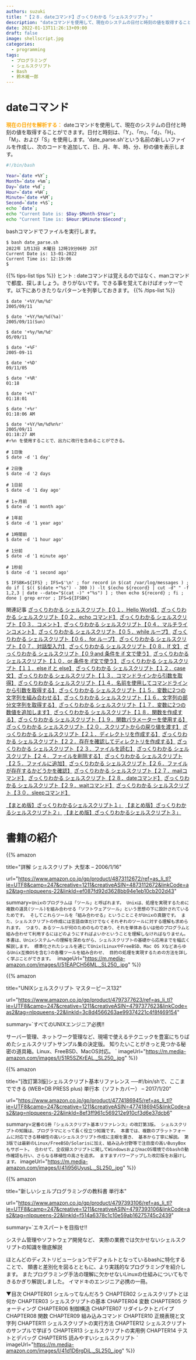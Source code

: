 ```yaml
---
authors: suzuki
title: "【２８．dateコマンド】ざっくりわかる「シェルスクリプト」"
description: "dateコマンドを使用して、現在のシステムの日付と時刻の値を取得することができます。日付と時刻は、「Y」、「m」、「d」、「H」、「M」、および「S」を使用します。'date_parse.sh'という名前の新しいファイルを作成し、次のコードを追加して、日、月、年、時、分、秒の値を表示します。"
date: 2022-01-13T11:26:13+09:00
draft: false
image: shellscript.jpg
categories:
  - programming
tags:
  - プログラミング
  - シェルスクリプト
  - Bash
  - 鈴木維一郎
---
```



# dateコマンド
<font color=orange><b>現在の日付を解析する：</b></font>
dateコマンドを使用して、現在のシステムの日付と時刻の値を取得することができます。日付と時刻は、「Y」、「m」、「d」、「H」、「M」、および「S」を使用します。'date_parse.sh'という名前の新しいファイルを作成し、次のコードを追加して、日、月、年、時、分、秒の値を表示します。

``` bash:date_parse.sh
#!/bin/bash

Year=`date +%Y`;
Month=`date +%m`;
Day=`date +%d`;
Hour=`date +%H`;
Minute=`date +%M`;
Second=`date +%S`;
echo `date`;
echo "Current Date is: $Day-$Month-$Year";
echo "Current Time is: $Hour:$Minute:$Second";
```

bashコマンドでファイルを実行します。

```
$ bash date_parse.sh
2022年 1月13日 木曜日 12時19分06秒 JST
Current Date is: 13-01-2022
Current Time is: 12:19:06
$
```

{{% tips-list tips %}}
ヒント
: dateコマンドは覚えるのではなく、manコマンドで都度、探しましょう。きりがないです。できる事を覚えておけばオッケーです。以下にありきたりなパターンを列挙しておきます。
{{% /tips-list %}}

```
$ date '+%Y/%m/%d'
2005/09/11

$ date '+%Y/%m/%d(%a)'
2005/09/11(Sun)

$ date '+%y/%m/%d'
05/09/11

$ date '+%F'
2005-09-11

$ date '+%D'
09/11/05

$ date '+%R'
01:18

$ date '+%T'
01:18:01

$ date '+%r'
01:18:06 AM

$ date '+%Y/%m/%d%n%r'
2005/09/11
01:18:27 AM
#↑%n を使用することで、出力に改行を含めることができる。

# 1日後
$ date -d '1 day'

# 2日後
$ date -d '2 days

# 1日前
$ date -d '1 day ago'

# 1ヶ月前
$ date -d '1 month ago'

# 1年前
$ date -d '1 year ago'

# 1時間前
$ date -d '1 hour ago'

# 1分前
$ date -d '1 minute ago'

# 1秒前
$ date -d '1 second ago'
```

```:直近5分以内にあるerrorログを表示
$ IFSBK=${IFS} ; IFS=$'\n' ; for record in $(cat /var/log/messages ) ; do if [ $(( $(date +"%s") - 300 )) -lt $(echo ${record} | cut -d" " -f 1,2,3 | date --date="$(cat -)" +"%s") ] ; then echo ${record} ; fi ; done | grep error ; IFS=${IFSBK}
```


 関連記事
[ざっくりわかる シェルスクリプト【０１．Hello World】](https://suzukiiichiro.github.io/posts/2022-01-14-01-suzuki/)
[ざっくりわかる シェルスクリプト【０２．echo コマンド】](https://suzukiiichiro.github.io/posts/2022-01-14-02-suzuki/)
[ざっくりわかる シェルスクリプト【０３．コメント】](https://suzukiiichiro.github.io/posts/2022-01-14-03-suzuki/)
[ざっくりわかる シェルスクリプト【０４．マルチラインコメント】](https://suzukiiichiro.github.io/posts/2022-01-14-04-suzuki/)
[ざっくりわかる シェルスクリプト【０５．while ループ】](https://suzukiiichiro.github.io/posts/2022-01-14-05-suzuki/)
[ざっくりわかる シェルスクリプト【０６．for ループ】](https://suzukiiichiro.github.io/posts/2022-01-14-06-suzuki/)
[ざっくりわかる シェルスクリプト【０７．対話型入力】](https://suzukiiichiro.github.io/posts/2022-01-14-07-suzuki/)
[ざっくりわかる シェルスクリプト【０８．If 文】](https://suzukiiichiro.github.io/posts/2022-01-14-08-suzuki/)
[ざっくりわかる シェルスクリプト【０９and 条件を if 文で使う】](https://suzukiiichiro.github.io/posts/2022-01-14-09-suzuki/)
[ざっくりわかる シェルスクリプト【１０．or 条件を if文で使う】](https://suzukiiichiro.github.io/posts/2022-01-14-10-suzuki/)
[ざっくりわかる シェルスクリプト【１１．else if と else】](https://suzukiiichiro.github.io/posts/2022-01-14-11-suzuki/)
[ざっくりわかる シェルスクリプト【１２．case 文】](https://suzukiiichiro.github.io/posts/2022-01-14-12-suzuki/)
[ざっくりわかる シェルスクリプト【１３．コマンドラインから引数を取得】](https://suzukiiichiro.github.io/posts/2022-01-14-13-suzuki/)
[ざっくりわかる シェルスクリプト【１４．名前を使用してコマンドラインから引数を取得する】](https://suzukiiichiro.github.io/posts/2022-01-14-14-suzuki/)
[ざっくりわかる シェルスクリプト【１５．変数に2つの文字列を組み合わせる】](https://suzukiiichiro.github.io/posts/2022-01-14-15-suzuki/)
[ざっくりわかる シェルスクリプト【１６．文字列の部分文字列を取得する】](https://suzukiiichiro.github.io/posts/2022-01-14-16-suzuki/)
[ざっくりわかる シェルスクリプト【１７．変数に2つの数値を追加します】](https://suzukiiichiro.github.io/posts/2022-01-14-17-suzuki/)
[ざっくりわかる シェルスクリプト【１８．関数を作成する】](https://suzukiiichiro.github.io/posts/2022-01-14-18-suzuki/)
[ざっくりわかる シェルスクリプト【１９．関数パラメーターを使用する】](https://suzukiiichiro.github.io/posts/2022-01-14-19-suzuki/)
[ざっくりわかる シェルスクリプト【２０．スクリプトからの戻り値を渡す】](https://suzukiiichiro.github.io/posts/2022-01-14-20-suzuki/)
[ざっくりわかる シェルスクリプト【２１．ディレクトリを作成する】](https://suzukiiichiro.github.io/posts/2022-01-14-21-suzuki/)
[ざっくりわかる シェルスクリプト【２２．存在を確認してディレクトリを作成する】](https://suzukiiichiro.github.io/posts/2022-01-14-22-suzuki/)
[ざっくりわかる シェルスクリプト【２３．ファイルを読む】](https://suzukiiichiro.github.io/posts/2022-01-14-23-suzuki/)
[ざっくりわかる シェルスクリプト【２４．ファイルを削除する】](https://suzukiiichiro.github.io/posts/2022-01-14-24-suzuki/)
[ざっくりわかる シェルスクリプト【２５．ファイルに追加】](https://suzukiiichiro.github.io/posts/2022-01-14-25-suzuki/)
[ざっくりわかる シェルスクリプト【２６．ファイルが存在するかどうかを確認】](https://suzukiiichiro.github.io/posts/2022-01-14-26-suzuki/)
[ざっくりわかる シェルスクリプト【２７．mailコマンド】](https://suzukiiichiro.github.io/posts/2022-01-14-27-suzuki/)
[ざっくりわかる シェルスクリプト【２８．dateコマンド】](https://suzukiiichiro.github.io/posts/2022-01-14-28-suzuki/)
[ざっくりわかる シェルスクリプト【２９．waitコマンド】](https://suzukiiichiro.github.io/posts/2022-01-14-29-suzuki/)
[ざっくりわかる シェルスクリプト【３０．sleepコマンド】](https://suzukiiichiro.github.io/posts/2022-01-14-30-suzuki/)



[【まとめ版】ざっくりわかるシェルスクリプト１」](https://suzukiiichiro.github.io/posts/2022-01-07-01-suzuki/)
[【まとめ版】ざっくりわかるシェルスクリプト２」](https://suzukiiichiro.github.io/posts/2022-01-12-01-suzuki/)
[【まとめ版】ざっくりわかるシェルスクリプト３」](https://suzukiiichiro.github.io/posts/2022-01-13-01-suzuki/)



# 書籍の紹介

{{% amazon

title="詳解 シェルスクリプト 大型本 – 2006/1/16"

url="https://www.amazon.co.jp/gp/product/4873112672/ref=as_li_tl?ie=UTF8&camp=247&creative=1211&creativeASIN=4873112672&linkCode=as2&tag=nlpqueens-22&linkId=ef087fd92d3628bb94e1eb10cb202d43"

summary=`Unixのプログラムは「ツール」と呼ばれます。
Unixは、処理を実現するために複数の道具(ツール)を組み合わせる「ソフトウェアツール」という思想の下に設計されているためです。
そしてこれらツールを「組み合わせる」ということこそがUnixの真髄です。
また、シェルスクリプトの作成には言語自体だけでなくそれぞれのツールに対する理解も求められます。
つまり、あるツールが何のためのものであり、それを単体あるいは他のプログラムと組み合わせて利用するにはどのようにすればよいかということを理解しなければなりません。
本書は、Unixシステムへの理解を深めながら、シェルスクリプトの基礎から応用までを幅広く解説します。
標準化されたシェルを通じてUnix(LinuxやFreeBSD、Mac OS XなどあらゆるUnix互換OSを含む)の各種ツールを組み合わせ、
目的の処理を実現するための方法を詳しく学ぶことができます。
`
imageUrl="https://m.media-amazon.com/images/I/51EAPCH56ML._SL250_.jpg"
%}}

{{% amazon

title="UNIXシェルスクリプト マスターピース132"

url="https://www.amazon.co.jp/gp/product/4797377623/ref=as_li_tl?ie=UTF8&camp=247&creative=1211&creativeASIN=4797377623&linkCode=as2&tag=nlpqueens-22&linkId=3c8d4566263ae99374221c4f8f469154"

summary=`すべてのUNIXエンジニア必携!!

サーバー管理、ネットワーク管理など、現場で使えるテクニックを豊富にちりばめたシェルスクリプトサンプル集の決定版。
知りたいことがきっと見つかる秘密の道具箱。Linux、FreeBSD、MacOS対応。
`
imageUrl="https://m.media-amazon.com/images/I/51R5SZKrEAL._SL250_.jpg"
%}}


{{% amazon

title="[改訂第3版]シェルスクリプト基本リファレンス ──#!/bin/shで、ここまでできる (WEB+DB PRESS plus) 単行本（ソフトカバー） – 2017/1/20"

url="https://www.amazon.co.jp/gp/product/4774186945/ref=as_li_tl?ie=UTF8&camp=247&creative=1211&creativeASIN=4774186945&linkCode=as2&tag=nlpqueens-22&linkId=8ef3ff961c569212e910cf3d6e37dcb6"

summary=`定番の1冊『シェルスクリプト基本リファレンス』の改訂第3版。
シェルスクリプトの知識は、プログラマにとって長く役立つ知識です。
本書では、複数のプラットフォームに対応できる移植性の高いシェルスクリプト作成に主眼を置き、
基本から丁寧に解説。
第3版では最新のLinux/FreeBSD/Solarisに加え、組み込み分野等で注目度の高いBusyBoxもサポート。
合わせて、全収録スクリプトに関してWindowsおよびmacOS環境でのbashの動作確認も行い、さらなる移植性の高さを追求。
ますますパワーアップした改訂版をお届けします。`
imageUrl="https://m.media-amazon.com/images/I/41i956UyusL._SL250_.jpg"
%}}

{{% amazon

title="新しいシェルプログラミングの教科書 単行本"

url="https://www.amazon.co.jp/gp/product/4797393106/ref=as_li_tl?ie=UTF8&camp=247&creative=1211&creativeASIN=4797393106&linkCode=as2&tag=nlpqueens-22&linkId=f514a6378c1c10e59ab16275745c2439"

summary=`エキスパートを目指せ!!

システム管理やソフトウェア開発など、
実際の業務では欠かせないシェルスクリプトの知識を徹底解説

ほとんどのディストリビューションでデフォルトとなっているbashに特化することで、
類書と差別化を図るとともに、より実践的なプログラミングを紹介します。
またプログラミング手法の理解に欠かせないLinuxの仕組みについてもできるかぎり解説しました。
イマドキのエンジニア必携の一冊。

▼目次
CHAPTER01 シェルってなんだろう
CHAPTER02 シェルスクリプトとは何か
CHAPTER03 シェルスクリプトの基本
CHAPTER04 変数
CHAPTER05 クォーティング
CHAPTER06 制御構造
CHAPTER07 リダイレクトとパイプ
CHAPTER08 関数
CHAPTER09 組み込みコマンド
CHAPTER10 正規表現と文字列
CHAPTER11 シェルスクリプトの実行方法
CHAPTER12 シェルスクリプトのサンプルで学ぼう
CHAPTER13 シェルスクリプトの実用例
CHAPTER14 テストとデバッグ
CHAPTER15 読みやすいシェルスクリプト
`
imageUrl="https://m.media-amazon.com/images/I/41d1D6rgDiL._SL250_.jpg"
%}}



